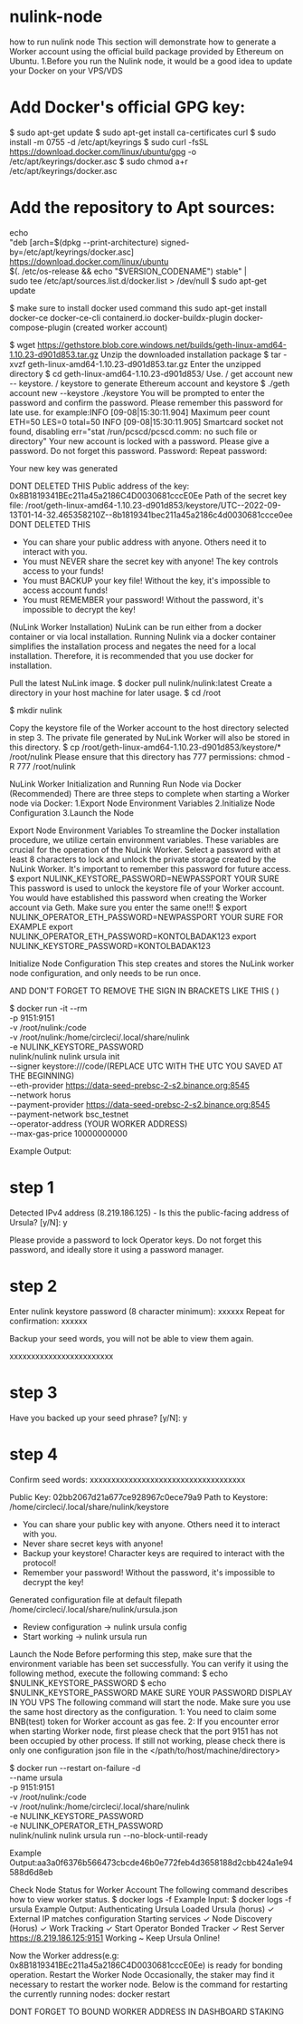 # nulink-node
how to run nulink node
This section will demonstrate how to generate a Worker account using the official build package provided by Ethereum on Ubuntu.
1.Before you run the Nulink node, it would be a good idea to update your Docker on your VPS/VDS

# Add Docker's official GPG key:
$ sudo apt-get update
$ sudo apt-get install ca-certificates curl
$ sudo install -m 0755 -d /etc/apt/keyrings
$ sudo curl -fsSL https://download.docker.com/linux/ubuntu/gpg -o /etc/apt/keyrings/docker.asc
$ sudo chmod a+r /etc/apt/keyrings/docker.asc

# Add the repository to Apt sources:
echo \
  "deb [arch=$(dpkg --print-architecture) signed-by=/etc/apt/keyrings/docker.asc] https://download.docker.com/linux/ubuntu \
  $(. /etc/os-release && echo "$VERSION_CODENAME") stable" | \
  sudo tee /etc/apt/sources.list.d/docker.list > /dev/null
$ sudo apt-get update

$ make sure to install docker used command this 
sudo apt-get install docker-ce docker-ce-cli containerd.io docker-buildx-plugin docker-compose-plugin
(created worker account)

$ wget https://gethstore.blob.core.windows.net/builds/geth-linux-amd64-1.10.23-d901d853.tar.gz
Unzip the downloaded installation package
$ tar -xvzf geth-linux-amd64-1.10.23-d901d853.tar.gz
Enter the unzipped directory
$ cd geth-linux-amd64-1.10.23-d901d853/
Use. / get account new -- keystore. / keystore to generate Ethereum account and keystore
$ ./geth account new --keystore ./keystore
You will be prompted to enter the password and confirm the password. Please remember this password for late use.
for example:INFO [09-08|15:30:11.904] Maximum peer count                       ETH=50 LES=0 total=50
INFO [09-08|15:30:11.905] Smartcard socket not found, disabling    err="stat /run/pcscd/pcscd.comm: no such file or directory"
Your new account is locked with a password. Please give a password. Do not forget this password.
Password: 
Repeat password: 

Your new key was generated

DONT DELETED THIS
Public address of the key:   0x8B1819341BEc211a45a2186C4D0030681cccE0Ee
Path of the secret key file: /root/geth-linux-amd64-1.10.23-d901d853/keystore/UTC--2022-09-13T01-14-32.465358210Z--8b1819341bec211a45a2186c4d0030681ccce0ee
DONT DELETED THIS

- You can share your public address with anyone. Others need it to interact with you.
- You must NEVER share the secret key with anyone! The key controls access to your funds!
- You must BACKUP your key file! Without the key, it's impossible to access account funds!
- You must REMEMBER your password! Without the password, it's impossible to decrypt the key!

(NuLink Worker Installation)
NuLink can be run either from a docker container or via local installation. Running Nulink via a docker container simplifies the installation process and negates the need for a local installation. Therefore, it is recommended that you use docker for installation.

Pull the latest NuLink image.
$ docker pull nulink/nulink:latest
Create a directory in your host machine for later usage.
$ cd /root

$ mkdir nulink

Copy the keystore file of the Worker account to the host directory selected in step 3. The private file generated by NuLink Worker will also be stored in this directory.
$ cp /root/geth-linux-amd64-1.10.23-d901d853/keystore/* /root/nulink
Please ensure that this directory has 777 permissions: chmod -R 777 /root/nulink

NuLink Worker Initialization and Running
Run Node via Docker (Recommended)
There are three steps to complete when starting a Worker node via Docker:
1.Export Node Environment Variables
2.Initialize Node Configuration
3.Launch the Node

Export Node Environment Variables
To streamline the Docker installation procedure, we utilize certain environment variables. These variables are crucial for the operation of the NuLink Worker.
Select a password with at least 8 characters to lock and unlock the private storage created by the NuLink Worker. It's important to remember this password for future access.
$ export NULINK_KEYSTORE_PASSWORD=NEWPASSPORT YOUR SURE
This password is used to unlock the keystore file of your Worker account. You would have established this password when creating the Worker account via Geth. Make sure you enter the same one!!!
$ export NULINK_OPERATOR_ETH_PASSWORD=NEWPASSPORT YOUR SURE
FOR EXAMPLE 
export NULINK_OPERATOR_ETH_PASSWORD=KONTOLBADAK123
export NULINK_KEYSTORE_PASSWORD=KONTOLBADAK123

Initialize Node Configuration
This step creates and stores the NuLink worker node configuration, and only needs to be run once.

AND DON'T FORGET TO REMOVE THE SIGN IN BRACKETS LIKE THIS ( )

$ docker run -it --rm \
-p 9151:9151 \
-v /root/nulink:/code \
-v /root/nulink:/home/circleci/.local/share/nulink \
-e NULINK_KEYSTORE_PASSWORD \
nulink/nulink nulink ursula init \
--signer keystore:///code/(REPLACE UTC WITH THE UTC YOU SAVED AT THE BEGINNING) \
--eth-provider https://data-seed-prebsc-2-s2.binance.org:8545 \
--network horus \
--payment-provider https://data-seed-prebsc-2-s2.binance.org:8545 \
--payment-network bsc_testnet \
--operator-address (YOUR WORKER ADDRESS) \
--max-gas-price 10000000000

Example Output:
# step 1
 Detected IPv4 address (8.219.186.125) - Is this the public-facing address of Ursula? [y/N]: y
 
 Please provide a password to lock Operator keys.
 Do not forget this password, and ideally store it using a password manager.
 
 # step 2
 Enter nulink keystore password (8 character minimum): xxxxxx
 Repeat for confirmation: xxxxxx
 
 Backup your seed words, you will not be able to view them again.
 
 xxxxxxxxxxxxxxxxxxxxxxxx
 
 # step 3
 Have you backed up your seed phrase? [y/N]: y
 
 # step 4
 Confirm seed words: xxxxxxxxxxxxxxxxxxxxxxxxxxxxxxxxxxxx
 
 
Public Key:   02bb2067d21a677ce928967c0ece79a9
Path to Keystore: /home/circleci/.local/share/nulink/keystore

- You can share your public key with anyone. Others need it to interact with you.
- Never share secret keys with anyone! 
- Backup your keystore! Character keys are required to interact with the protocol!
- Remember your password! Without the password, it's impossible to decrypt the key!


Generated configuration file at default filepath /home/circleci/.local/share/nulink/ursula.json

* Review configuration  -> nulink ursula config
* Start working         -> nulink ursula run

Launch the Node
Before performing this step, make sure that the environment variable has been set successfully. You can verify it using the following method, execute the following command:
$ echo $NULINK_KEYSTORE_PASSWORD
$ echo $NULINK_KEYSTORE_PASSWORD
MAKE SURE YOUR PASSWORD DISPLAY IN YOU VPS
The following command will start the node. Make sure you use the same host directory as the configuration.
1: You need to claim some BNB(test) token for Worker account as gas fee.
2: If you encounter error when starting Worker node, first please check that the port 9151 has not been occupied by other process. If still not working, please check there is only one configuration json file in the </path/to/host/machine/directory>

$ docker run --restart on-failure -d \
--name ursula \
-p 9151:9151 \
-v /root/nulink:/code \
-v /root/nulink:/home/circleci/.local/share/nulink \
-e NULINK_KEYSTORE_PASSWORD \
-e NULINK_OPERATOR_ETH_PASSWORD \
nulink/nulink nulink ursula run --no-block-until-ready

Example Output:aa3a0f6376b566473cbcde46b0e772feb4d3658188d2cbb424a1e94588d6d8eb

Check Node Status for Worker Account
The following command describes how to view worker status.
$ docker logs -f <docker name>
Example Input:
$ docker logs -f ursula
Example Output:
Authenticating Ursula
Loaded Ursula (horus)
✓ External IP matches configuration
Starting services
✓ Node Discovery (Horus)
✓ Work Tracking
✓ Start Operator Bonded Tracker
✓ Rest Server https://8.219.186.125:9151
Working ~ Keep Ursula Online!

Now the Worker address(e.g: 0x8B1819341BEc211a45a2186C4D0030681cccE0Ee) is ready for bonding operation.
Restart the Worker Node
Occasionally, the staker may find it necessary to restart the worker node. Below is the command for restarting the currently running nodes:
docker restart <container ID>

DONT FORGET TO BOUND WORKER ADDRESS IN DASHBOARD STAKING

